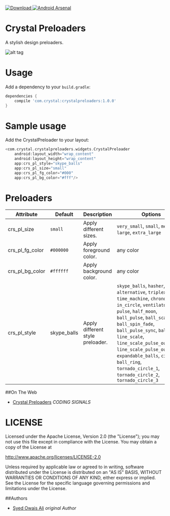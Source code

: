 [ ![Download](https://api.bintray.com/packages/syedowaisali/maven/crystalpreloaders/images/download.svg) ](https://bintray.com/syedowaisali/maven/crystalpreloaders/_latestVersion) [![Android Arsenal](https://img.shields.io/badge/Android%20Arsenal-Crystal%20Preloaders-brightgreen.svg?style=flat)](http://android-arsenal.com/details/1/3997)

# Crystal Preloaders

A stylish design preloaders.

![alt tag](https://drive.google.com/uc?export=view&id=0B9bDENyIABT6R04zNDlTelc0Q2M)

# Usage
Add a dependency to your `build.gradle`:
```groovy
dependencies {
    compile 'com.crystal:crystalpreloaders:1.0.0'
}
```

# Sample usage

Add the CrystalPreloader to your layout:

```groovy
<com.crystal.crystalpreloaders.widgets.CrystalPreloader
    android:layout_width="wrap_content"
    android:layout_height="wrap_content"
    app:crs_pl_style="skype_balls"
    app:crs_pl_size="small"
    app:crs_pl_fg_color="#000"
    app:crs_pl_bg_color="#fff"/>
```

# Preloaders

Attribute | Default | Description | Options
------------ | ------------- | ------------- | -------------
crs_pl_size | ``small`` | Apply different  sizes. | ``very_small``, ``small``, ``medium``, ``large``, ``extra_large``
crs_pl_fg_color| ``#000000`` | Apply foreground color. | any color
crs_pl_bg_color | ``#ffffff`` | Apply background color. | any color
crs_pl_style | skype_balls | Apply different style preloader. | ``skype_balls``, ``hasher``, ``alternative``, ``triplex``, ``time_machine``, ``chronos``, ``in_circle``, ``ventilator``, ``pulse``, ``half_moon``, ``ball_pulse``, ``ball_scale``, ``ball_spin_fade``, ``ball_pulse_sync``, ``ball_beat``, ``line_scale``, ``line_scale_pulse_out``, ``line_scale_pulse_out_rapid``, ``expandable_balls``, ``circular``, ``ball_ring``, ``tornado_circle_1``, ``tornado_circle_2``, ``tornado_circle_3``

##On The Web

* [Crystal Preloaders](http://codingsignals.com/crystal-preloaders-in-android/) *CODING SIGNALS*
 
# LICENSE

Licensed under the Apache License, Version 2.0 (the "License");
you may not use this file except in compliance with the License.
You may obtain a copy of the License at

http://www.apache.org/licenses/LICENSE-2.0

Unless required by applicable law or agreed to in writing, software
distributed under the License is distributed on an "AS IS" BASIS,
WITHOUT WARRANTIES OR CONDITIONS OF ANY KIND, either express or implied.
See the License for the specific language governing permissions and
limitations under the License.

##Authors

* [Syed Owais Ali](https://github.com/syedowaisali) *original Author*
